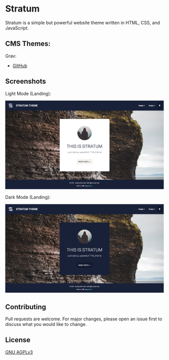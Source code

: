 # Stratum

Stratum is a simple but powerful website theme written in HTML, CSS, and JavaScript.


## CMS Themes:

Grav:
- [GitHub](https://github.com/j3kennard/grav-theme-stratum/)


## Screenshots

Light Mode (Landing):

![Light mode screenshot](https://github.com/j3kennard/theme-stratum/blob/main/images/screenshot-light.png)

Dark Mode (Landing):

![Dark mode screenshot](https://github.com/j3kennard/theme-stratum/blob/main/images/screenshot-dark.png)


## Contributing

Pull requests are welcome. For major changes, please open an issue first to discuss what you would like to change.


## License

[GNU AGPLv3](https://choosealicense.com/licenses/agpl-3.0/)
